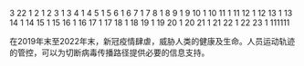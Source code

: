 3
22
1 2 1
2 3 1
3 4 1
4 5 1
5 6 1
6 7 1
7 8 1
8 9 1
9 10 1
10 11 1
11 12 1
12 13 1
13 14 1
14 15 1
15 16 1
16 17 1
17 18 1
18 19 1
19 20 1
20 21 1
21 22 1
22 23 1
111111

























在2019年末至2022年末，新冠疫情肆虐，威胁人类的健康及生命。人员运动轨迹的管控，可以为切断病毒传播路径提供必要的信息支持。













